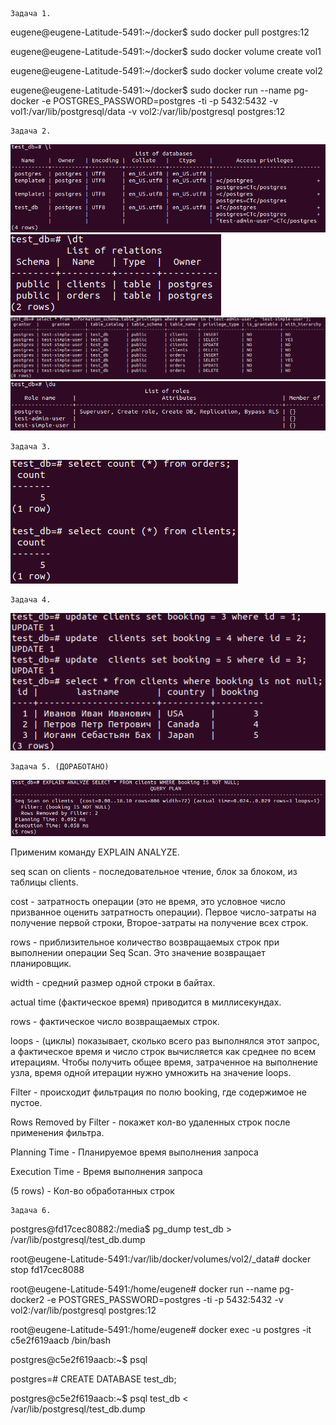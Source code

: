     Задача 1.
eugene@eugene-Latitude-5491:~/docker$ sudo docker pull postgres:12

eugene@eugene-Latitude-5491:~/docker$ sudo docker volume create vol1

eugene@eugene-Latitude-5491:~/docker$ sudo docker volume create vol2

eugene@eugene-Latitude-5491:~/docker$ sudo docker run --name pg-docker -e POSTGRES_PASSWORD=postgres -ti -p 5432:5432 -v vol1:/var/lib/postgresql/data -v vol2:/var/lib/postgresql postgres:12

    Задача 2.
![Screenshot](6.2-2-1.png)
![Screenshot](6.2-2-2.png)
![Screenshot](6.2-2-3.png)
![Screenshot](6.2-2-4.png)

    Задача 3.
![Screenshot](6.2-3-1.png)

    Задача 4.
![Screenshot](6.2-4-1.png)

    Задача 5. (ДОРАБОТАНО)
![Screenshot](6.2-5-1.png)

Применим команду EXPLAIN ANALYZE.

seq scan on clients - последовательное чтение, блок за блоком, из таблицы clients.

cost - затратность операции (это не время, это условное число призванное оценить затратность операции). Первое число-затраты на получение первой строки, Второе-затраты на получение всех строк.

rows - приблизительное количество возвращаемых строк при выполнении операции Seq Scan. Это значение возвращает планировщик.

width - средний размер одной строки в байтах.

actual time (фактическое время) приводится в миллисекундах.

rows - фактическое число возвращаемых строк.

loops - (циклы) показывает, сколько всего раз выполнялся этот запрос, а фактическое время и число строк вычисляется как среднее по всем итерациям. Чтобы получить общее время, затраченное на выполнение узла, время одной итерации нужно умножить на значение loops.

Filter - происходит фильтрация по полю booking, где содержимое не пустое.

Rows Removed by Filter - покажет кол-во удаленных строк после применения фильтра.

Planning Time - Планируемое время выполнения запроса

Execution Time - Время выполнения запроса

(5 rows) - Кол-во обработанных строк
    
    Задача 6.
postgres@fd17cec80882:/media$ pg_dump test_db > /var/lib/postgresql/test_db.dump

root@eugene-Latitude-5491:/var/lib/docker/volumes/vol2/_data# docker stop fd17cec8088

root@eugene-Latitude-5491:/home/eugene# docker run --name pg-docker2 -e POSTGRES_PASSWORD=postgres -ti -p 5432:5432 -v vol2:/var/lib/postgresql postgres:12

root@eugene-Latitude-5491:/home/eugene# docker exec -u postgres -it c5e2f619aacb /bin/bash

postgres@c5e2f619aacb:~$ psql

postgres=# CREATE DATABASE test_db;

postgres@c5e2f619aacb:~$ psql test_db < /var/lib/postgresql/test_db.dump